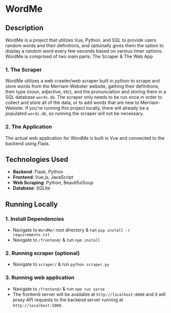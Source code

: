 # WordMe

## Description

WordMe is a project that utilizes Vue, Python, and SQL to provide users random words and their 
definitions, and optionally gives them the option to display a random word every few 
seconds based on various timer options. WordMe is comprised of two main parts: The Scraper & The Web App

### 1. The Scraper

WordMe utilizes a web crawler/web scraper built in python to scrape and store words from the Merriam-Webster
website, gathing their definitions, their type (noun, adjective, etc), and the pronunciation and storing them in a SQL database 
`words.db`. The scraper only needs to be run once in order to collect and store all of the data, or to add words
that are new to Merriam-Webster. If you're running this project locally, there will already be a populated  `words.db`, so running
the scraper will not be necessary.

### 2. The Application

The actual web application for WordMe is built in Vue and connected to the backend using Flask.

## Technologies Used

- **Backend**: Flask, Python
- **Frontend**: Vue.js, JavaScript
- **Web Scraping**: Python, BeautifulSoup
- **Database**: SQLite

## Running Locally

### 1. Install Dependencies

- Navigate to `WordMe/` root directory & run `pip install -r requirements.txt`
- Navigate to `/frontend/` & run `npm install`

### 2. Running scraper (optional)

- Navigate to `scraper/` & run `python scraper.py`

### 3. Running web application

- Navigate to `/frontend/` & run `npm run serve`
- The frontend server will be available at `http://localhost:8080` and it will proxy API requests to the backend server running at `http://localhost:5000`.